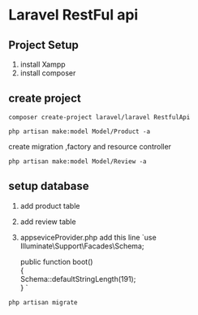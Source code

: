 # Laravel RestFul api

## Project Setup

1. install Xampp
2. install composer

## create project

`composer create-project laravel/laravel RestfulApi`

`php artisan make:model Model/Product -a`

create migration ,factory and resource controller

`php artisan make:model Model/Review -a`

## setup database

1. add product table
2. add review table
3. appseviceProvider.php
   add this line
   `use Illuminate\Support\Facades\Schema;

    public function boot()  
    {  
    Schema::defaultStringLength(191);  
    }  `

`php artisan migrate`
